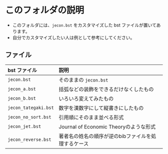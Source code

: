 <!--
Author:         Shiro Takeda
e-mail          <shiro.takeda@gmail.com>
First-written:  <2016-03-16>
Time-stamp:     <2016-03-25 08:33:18 st>
-->

このフォルダの説明
==============================

+ このフォルダには、`jecon.bst` をカスタマイズした bst ファイルが置いてあります。
+ 自分でカスタマイズしたい人は例として参考にしてください。

## ファイル

| bst ファイル         | 説明                                                   |
|:---------------------|:-------------------------------------------------------|
| `jecon.bst`          | そのままの `jecon.bst`                                 |
| `jecon_a.bst`        | 括弧などの装飾をできるだけなくしたもの                 |
| `jecon_b.bst`        | いろいろ変えてみたもの                                 |
| `jecon_tategaki.bst` | 数字を漢数字にして縦書きにしたもの                     |
| `jecon_no_sort.bst`  | 引用順にそのまま並べる形式                             |
| `jecon_jet.bst`      | Journal of Economic Theoryのような形式                 |
| `jecon_reverse.bst`  | 著者名の姓名の順序が逆のbibファイルを処理するケース    |


<!--
--------------------
Local Variables:
mode: markdown
fill-column: 80
coding: utf-8-dos
End:
-->

